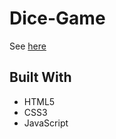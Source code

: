 # Dice-Game
  See [here](https://iammosun.github.io/Dice-Game/)

## Built With
 * HTML5
 * CSS3
 * JavaScript
